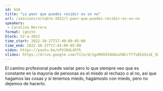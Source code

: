 ```yaml
---
id: b16
title: "Lo peor que puedes recibir es un no"
url: /sessions/octubre-2022/l-peor-que-puedes-recibir-es-un-no
speakers:
 - Carolina Herrera
format: ignite
block: h2-a-2022
time_start: 2022-10-27T17:40:00-05:00
time_end: 2022-10-27T17:45:00-05:00
video: https://youtu.be/xPVJ6dL4Sfk
slides: https://drive.google.com/file/d/1gnMU9354UAio5NCrff7vB1G5niE_5OBp/view?usp=sharing
---
```


El camino profesional puede variar pero lo que siempre veo que es constante en la mayoría de personas es el miedo al rechazo o al no, así que hagamos las cosas y si tenemos miedo, hagámoslo con miedo, pero no dejemos de hacerlo.
